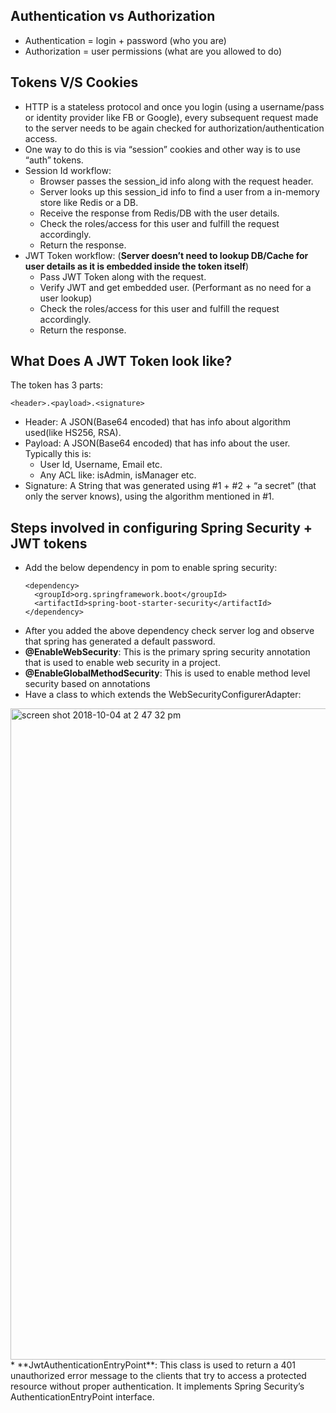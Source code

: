 ## Authentication vs Authorization
* Authentication = login + password (who you are)
* Authorization = user permissions (what are you allowed to do)

## Tokens V/S Cookies
* HTTP is a stateless protocol and once you login (using a username/pass or identity provider like FB or Google), every 
subsequent request made to the server needs to be again checked for authorization/authentication access.
* One way to do this is via “session” cookies and other way is to use “auth” tokens.
* Session Id workflow:
  * Browser passes the session_id info along with the request header.
  * Server looks up this session_id info to find a user from a in-memory store like Redis or a DB.
  * Receive the response from Redis/DB with the user details.
  * Check the roles/access for this user and fulfill the request accordingly.
  * Return the response.
* JWT Token workflow: (**Server doesn’t need to lookup DB/Cache for user details as it is embedded inside the token itself**)
  * Pass JWT Token along with the request.
  * Verify JWT and get embedded user. (Performant as no need for a user lookup)
  * Check the roles/access for this user and fulfill the request accordingly.
  * Return the response.
  
## What Does A JWT Token look like?
The token has 3 parts: 
```
<header>.<payload>.<signature>
```
* Header: A JSON(Base64 encoded) that has info about algorithm used(like HS256, RSA).
* Payload: A JSON(Base64 encoded) that has info about the user. Typically this is:
  * User Id, Username, Email etc.
  * Any ACL like: isAdmin, isManager etc.
* Signature: A String that was generated using #1 + #2 + “a secret” (that only the server knows), using the algorithm mentioned in #1.

## Steps involved in configuring Spring Security + JWT tokens
* Add the below dependency in pom to enable spring security:
  ```
  <dependency>
    <groupId>org.springframework.boot</groupId>
    <artifactId>spring-boot-starter-security</artifactId>
  </dependency>
  ```
* After you added the above dependency check server log and observe that spring has generated a default password.
* **@EnableWebSecurity**: This is the primary spring security annotation that is used to enable web security in a project.
* **@EnableGlobalMethodSecurity**: This is used to enable method level security based on annotations
* Have a class to which extends the WebSecurityConfigurerAdapter:
<img width="1042" alt="screen shot 2018-10-04 at 2 47 32 pm" src="https://user-images.githubusercontent.com/6800366/46453380-a0db5600-c7e4-11e8-9103-e175dc8745df.png">
* **JwtAuthenticationEntryPoint**: This class is used to return a 401 unauthorized error message to the clients that try to access a protected resource without proper authentication. It implements Spring Security’s AuthenticationEntryPoint interface.



